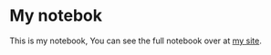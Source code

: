 # My notebok

This is my notebook, You can see the full notebook over at [my site](https://0x4248.dev/notebook).
